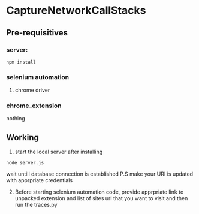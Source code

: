 # CaptureNetworkCallStacks

## Pre-requisitives
### server: 
```
npm install
```
### selenium automation
1. chrome driver
### chrome_extension
nothing

## Working
1. start the local server after installing
```
node server.js
```
wait untill database connection is established
P.S make your URI is updated with apprpriate credentials

2. Before starting selenium automation code, provide apprpriate link to unpacked extension and list of sites url that you want to visit and then run the traces.py 
